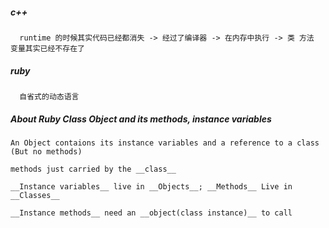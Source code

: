 ##### c++
```
  runtime 的时候其实代码已经都消失 -> 经过了编译器 -> 在内存中执行 -> 类 方法 变量其实已经不存在了
```

##### ruby
```
  自省式的动态语言 
```

##### About Ruby Class Object and its methods, instance variables
```
An Object contaions its instance variables and a reference to a class (But no methods)

methods just carried by the __class__

__Instance variables__ live in __Objects__; __Methods__ Live in __Classes__

__Instance methods__ need an __object(class instance)__ to call 
```